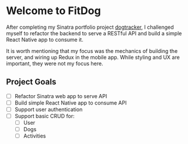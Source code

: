 # Welcome to FitDog

After completing my Sinatra portfolio project [dogtracker](https://github.com/nicholasbair/dogtracker), I challenged myself to refactor the backend to serve a RESTful API and build a simple React Native app to consume it.

It is worth mentioning that my focus was the mechanics of building the server, and wiring up Redux in the mobile app.  While styling and UX are important, they were not my focus here.

## Project Goals
- [ ] Refactor Sinatra web app to serve API
- [ ] Build simple React Native app to consume API
- [ ] Support user authentication
- [ ] Support basic CRUD for:
  - [ ] User
  - [ ] Dogs
  - [ ] Activities
